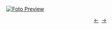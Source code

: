 [![Foto Preview](preview/project-19.avif)](https://DominicNikolai.github.io/project-19)

<div align="center" style="display: flex; justify-content: center;">
  <a  href="https://github.com/DominicNikolai/project-18" target="_blank">&#8592;</a>
  &nbsp;&nbsp;
  <a  href="https://github.com/DominicNikolai/project-20" target="_blank">&#8594;</a>
</div>
